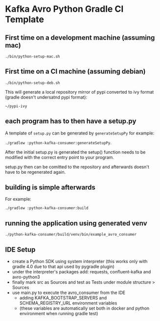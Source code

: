 # Kafka Avro Python Gradle CI Template

## First time on a development machine (assuming mac)

    ./bin/python-setup-mac.sh

## First time on a CI machine (assuming debian)

    ./bin/python-setup-deb.sh

This will generate a local repository mirror of pypi converted to ivy format (gradle doesn't undersatnd pypi format):
    
    ~/pypi-ivy


## each program has to then have a setup.py

A template of `setup.py` can be generated by `generateSetupPy` for example:

 `./gradlew :python-kafka-consumer:generateSetupPy`.

After the initial setup.py is generated the setup() function needs to be modified with the correct entry point
to your program.

setup.py then can be comitted to the repository and afterwards doesn't have to be regenerated again.


## building is simple afterwards

For example:

    ./gradlew :python-kafka-consumer:build

## running the application using generated venv

    ./python-kafka-consumer/build/venv/bin/example_avro_consumer
    
    
## IDE Setup

- create a Python SDK using system interpreter (this works only with gradle 4.0 due to that api used by pygradle plugin)
- under the interpreter's packages add: requests, confluent-kafka and avro-python3
- finally mark src as Sources and test as Tests under module structure > Sources
- use main.py to execute the avro_consumer from the IDE 
    - adding KAFKA_BOOTSTRAP_SERVERS and SCHEMA_REGISTRY_URL environment variables
    - (these variables are automatically set both in docker and python environment when running gradle test)